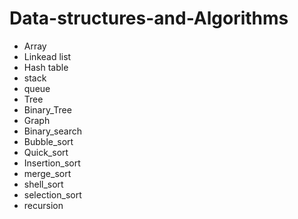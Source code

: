 # Data-structures-and-Algorithms
* Array
* Linkead list
* Hash table
* stack
* queue
* Tree
* Binary_Tree
* Graph
* Binary_search
* Bubble_sort
* Quick_sort
* Insertion_sort
* merge_sort
* shell_sort
* selection_sort
* recursion
